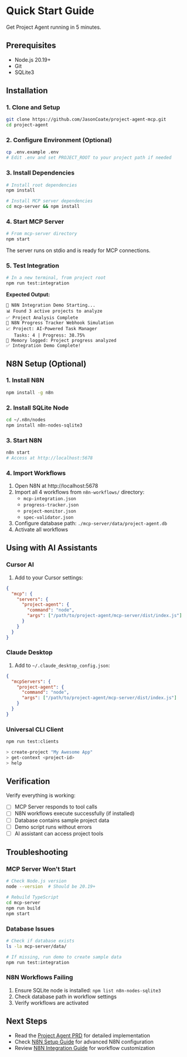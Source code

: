 # Quick Start Guide

Get Project Agent running in 5 minutes.

## Prerequisites

- Node.js 20.19+ 
- Git
- SQLite3

## Installation

### 1. Clone and Setup

```bash
git clone https://github.com/JasonCoate/project-agent-mcp.git
cd project-agent
```

### 2. Configure Environment (Optional)

```bash
cp .env.example .env
# Edit .env and set PROJECT_ROOT to your project path if needed
```

### 3. Install Dependencies

```bash
# Install root dependencies
npm install

# Install MCP server dependencies
cd mcp-server && npm install
```

### 4. Start MCP Server

```bash
# From mcp-server directory
npm start
```

The server runs on stdio and is ready for MCP connections.

### 5. Test Integration

```bash
# In a new terminal, from project root
npm run test:integration
```

**Expected Output:**
```
🚀 N8N Integration Demo Starting...
📊 Found 3 active projects to analyze
✅ Project Analysis Complete
🔗 N8N Progress Tracker Webhook Simulation
📈 Project: AI-Powered Task Manager
   Tasks: 4 | Progress: 38.75%
💾 Memory logged: Project progress analyzed
✅ Integration Demo Complete!
```

## N8N Setup (Optional)

### 1. Install N8N

```bash
npm install -g n8n
```

### 2. Install SQLite Node

```bash
cd ~/.n8n/nodes
npm install n8n-nodes-sqlite3
```

### 3. Start N8N

```bash
n8n start
# Access at http://localhost:5678
```

### 4. Import Workflows

1. Open N8N at http://localhost:5678
2. Import all 4 workflows from `n8n-workflows/` directory:
   - `mcp-integration.json`
   - `progress-tracker.json`
   - `project-monitor.json`
   - `spec-validator.json`
3. Configure database path: `./mcp-server/data/project-agent.db`
4. Activate all workflows

## Using with AI Assistants

### Cursor AI

1. Add to your Cursor settings:
```json
{
  "mcp": {
    "servers": {
      "project-agent": {
        "command": "node",
        "args": ["/path/to/project-agent/mcp-server/dist/index.js"]
      }
    }
  }
}
```

### Claude Desktop

1. Add to `~/.claude_desktop_config.json`:
```json
{
  "mcpServers": {
    "project-agent": {
      "command": "node",
      "args": ["/path/to/project-agent/mcp-server/dist/index.js"]
    }
  }
}
```

### Universal CLI Client

```bash
npm run test:clients

> create-project "My Awesome App"
> get-context <project-id>
> help
```

## Verification

Verify everything is working:

- [ ] MCP Server responds to tool calls
- [ ] N8N workflows execute successfully (if installed)
- [ ] Database contains sample project data
- [ ] Demo script runs without errors
- [ ] AI assistant can access project tools

## Troubleshooting

### MCP Server Won't Start

```bash
# Check Node.js version
node --version  # Should be 20.19+

# Rebuild TypeScript
cd mcp-server
npm run build
npm start
```

### Database Issues

```bash
# Check if database exists
ls -la mcp-server/data/

# If missing, run demo to create sample data
npm run test:integration
```

### N8N Workflows Failing

1. Ensure SQLite node is installed: `npm list n8n-nodes-sqlite3`
2. Check database path in workflow settings
3. Verify workflows are activated

## Next Steps

- Read the [Project Agent PRD](docs/project-agent-prd.md) for detailed implementation
- Check [N8N Setup Guide](docs/N8N_SETUP_GUIDE.md) for advanced N8N configuration
- Review [N8N Integration Guide](docs/N8N_INTEGRATION_GUIDE.md) for workflow customization